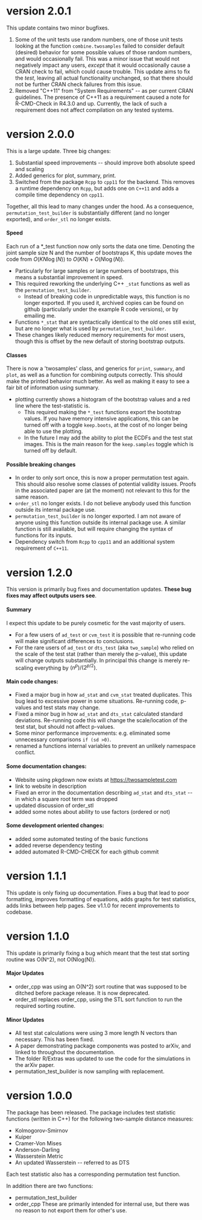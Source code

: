 # version 2.0.1
This update contains two minor bugfixes. 

1. Some of the unit tests use random numbers, one of those unit tests looking at 
the function `combine.twosamples` failed  to consider default (desired) behavior 
for some possible values of those random numbers, and would occasionally fail. 
This was a minor issue that would not negatively impact any users, _except_ that
it would occasionally cause a CRAN check to fail, which could cause trouble. 
This update aims to fix the _test_, leaving all actual functionality unchanged, 
so that there should not be further CRAN check failures from this issue. 
2. Removed "C++11" from "System Requirements" -- as per current CRAN guidelines. 
The presence of C++11 as a requirement caused a note for R-CMD-Check in R4.3.0 and up.
Currently, the lack of such a requirement does not affect compilation on any tested systems. 

# version 2.0.0
This is a large update. Three big changes:

1. Substantial speed improvements -- should improve both absolute speed and scaling
2. Added generics for plot, summary, print.
3. Switched from the package `Rcpp` to `cpp11` for the backend. This removes a runtime dependency on `Rcpp`, but adds one on `C++11` and adds a compile time dependency on `cpp11`.

Together, all this lead to many changes under the hood. As a consequence, `permutation_test_builder` is substantially different (and no longer exported), and `order_stl` no longer exists. 

#### Speed
Each run of a *_test function now only sorts the data one time. Denoting the joint sample size N and the number of bootstraps K, this update moves the code from $O(KN\log(N))$ to $O(KN)+O(N \log(N))$. 

- Particularly for large samples or large numbers of bootstraps, this means a substantial improvement in speed. 
- This required reworking the underlying C++ `_stat` functions as well as the `permutation_test_builder`. 
  - Instead of breaking code in unpredictable ways, this function is no longer exported. If you used it, archived copies can be found on github (particularly under the example R code versions), or by emailing me. 
- Functions `*_stat` that are syntactically identical to the old ones still exist, but are no longer what is used by `permutation_test_builder`.
- These changes likely reduced memory requirements for most users, though this is offset by the new default of storing bootstrap outputs. 

#### Classes
There is now a 'twosamples' class, and generics for `print`, `summary`, and `plot`, as well as a function for combining outputs correctly. This should make the printed behavior much better. As well as making it easy to see a fair bit of information using summary. 

- plotting currently shows a histogram of the bootstrap values and a red line where the test-statistic is.
  - This required making the `*_test` functions export the bootstrap values. If you have memory intensive applications, this can be turned off with a toggle `keep.boots`, at the cost of no longer being able to use the plotting. 
  - In the future I may add the ability to plot the ECDFs and the test stat images. This is the main reason for the `keep.samples` toggle which is turned off by default.

#### Possible breaking changes
- In order to only sort once, this is now a proper permutation test again. This should also resolve some classes of potential validity issues. Proofs in the associated paper are (at the moment) not relevant to this for the same reason.
- `order_stl` no longer exists. I do not believe anybody used this function outside its internal package use. 
- `permutation_test_builder` is no longer exported. I am not aware of anyone using this function outside its internal package use. A similar function is still available, but will require changing the syntax of functions for its inputs.
- Dependency switch from `Rcpp` to `cpp11` and an additional system requirement of `C++11`. 


# version 1.2.0
This version is primarily bug fixes and documentation updates. **These bug fixes may affect outputs users see**. 

#### Summary

I expect this update to be purely cosmetic for the vast majority of users.
- For a few users of `ad_test` or `cvm_test` it is possible that re-running code will make significant differences to conclusions. 
- For the rare users of `ad_test` or `dts_test` (aka `two_sample`) who relied on the scale of the test stat (rather than merely the p-value), this update will change outputs substantially. In principal this change is merely re-scaling everything by $(n^p)/(2^{p/2})$. 


#### Main code changes:

- Fixed a major bug in how `ad_stat` and `cvm_stat` treated duplicates. This bug lead to excessive power in some situations. Re-running code, p-values and test stats may change.
- Fixed a minor bug in how `ad_stat` and `dts_stat` calculated standard deviations. Re-running code this will change the scale/location of the test stat, but should not affect p-values. 
- Some minor performance improvements: e.g. eliminated some unnecessary comparisons `if (sd >0)`. 
- renamed a functions internal variables to prevent an unlikely namespace conflict. 

#### Some documentation changes: 

- Website using pkgdown now exists at https://twosampletest.com
- link to website in description
- Fixed an error in the documentation describing `ad_stat` and `dts_stat` -- in which a square root term was dropped
- updated discussion of order_stl
- added some notes about ability to use factors (ordered or not)

#### Some development oriented changes:
- added some automated testing of the basic functions
- added reverse dependency testing
- added automated R-CMD-CHECK for each github commit


# version 1.1.1
This update is only fixing up documentation. Fixes a bug that lead to poor formatting, improves formatting of equations, adds graphs for test statistics, adds links between help pages. See v1.1.0 for recent improvements to codebase. 

# version 1.1.0
This update is primarily fixing a bug which meant that the test stat sorting routine was O(N^2), not O(Nlog(N)). 

#### Major Updates
* order_cpp was using an O(N^2) sort routine that was supposed to be ditched before package release. It is now deprecated.
* order_stl replaces order_cpp, using the STL sort function to run the required sorting routine.

#### Minor Updates
* All test stat calculations were using 3 more length N vectors than necessary. This has been fixed.
* A paper demonstrating package components was posted to arXiv, and linked to throughout the documentation.
* The folder R/Extras was updated to use the code for the simulations in the arXiv paper.
* permutation_test_builder is now sampling with replacement.

# version 1.0.0
The package has been released.
The package includes test statistic functions (written in C++) for the following two-sample distance measures:

* Kolmogorov-Smirnov
* Kuiper
* Cramer-Von Mises
* Anderson-Darling
* Wasserstein Metric
* An updated Wasserstein -- referred to as DTS

Each test statistic also has a corresponding permutation test function.

In addition there are two functions:

* permutation_test_builder
* order_cpp
These are primarily intended for internal use, but there was no reason to not export them for other's use.
